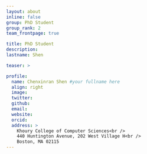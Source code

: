 ```yaml
---
layout: about
inline: false
group: PhD Student
group_rank: 2
team_frontpage: true

title: PhD Student
description:
lastname: Shen

teaser: >

profile:
  name: Chenxinran Shen #your fullname here
  align: right
  image:
  twitter:
  github:
  email:
  website:
  orcid:
  address: >
    Khoury College of Computer Sciences<br />
    440 Huntington Avenue, 202 West Village H<br />
    Boston, MA 02115
---
```

